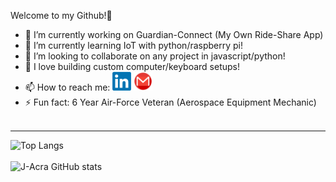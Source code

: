    Welcome to my Github!👋

- 🔭 I’m currently working on Guardian-Connect (My Own Ride-Share App)
- 🌱 I’m currently learning IoT with python/raspberry pi!
- 👯 I’m looking to collaborate on any project in javascript/python!
- 💬 I love building custom computer/keyboard setups!
- 📫 How to reach me: <a href="https://www.linkedin.com/in/acra-jonathan/" target="_blank"><img height="30" src="https://github.com/keenerz/keenerz/raw/main/Resources/LinkedIn.png?raw=true" /></a>
<a href="mailto:keenankandev@gmail.com" target="_blank"><img height="30" src="https://github.com/keenerz/keenerz/raw/main/Resources/logo-gmail-9983.png?raw=true" /></a>
- ⚡ Fun fact: 6 Year Air-Force Veteran (Aerospace Equipment Mechanic)
<br> <br>
---
![Top Langs](https://github-readme-stats.vercel.app/api/top-langs/?username=J-Acra&layout=compact&theme=react)
<br> <br>
![J-Acra GitHub stats](https://github-readme-stats.vercel.app/api?username=J-Acra&show_icons=true&theme=react)
